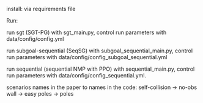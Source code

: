 install: via requirements file


Run:

run sgt (SGT-PG) with sgt_main.py, control run parameters with data/config/config.yml

run subgoal-sequential (SeqSG) with subgoal_sequential_main.py, control run parameters with data/config/config_subgoal_sequential.yml

run sequential (sequential NMP with PPO) with sequential_main.py, control run parameters with data/config/config_sequential.yml.

scenarios names in the paper to names in the code:
self-collision -> no-obs
wall -> easy
poles -> poles

